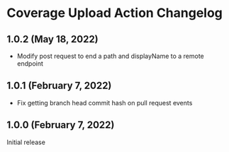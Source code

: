 # Coverage Upload Action Changelog

## 1.0.2 (May 18, 2022)

- Modify post request to end a path and displayName to a remote endpoint

## 1.0.1 (February 7, 2022)

- Fix getting branch head commit hash on pull request events

## 1.0.0 (February 7, 2022)

Initial release

